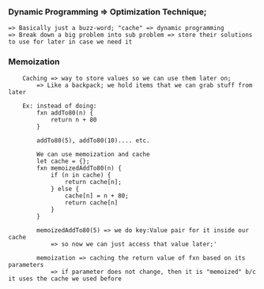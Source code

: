 ### Dynamic Programming => Optimization Technique;

    => Basically just a buzz-word; "cache" => dynamic programming
    => Break down a big problem into sub problem => store their solutions to use for later in case we need it

### Memoization
```
    Caching => way to store values so we can use them later on;
        => Like a backpack; we hold items that we can grab stuff from later

    Ex: instead of doing:
        fxn addTo80(n) {
            return n + 80
        }

        addTo80(5), addTo80(10).... etc.

        We can use memoization and cache
        let cache = {};
        fxn memoizedAddTo80(n) {
            if (n in cache) {
                return cache[n];
            } else {
                cache[n] = n + 80;
                return cache[n]
            }
        }

        memoizedAddTo80(5) => we do key:Value pair for it inside our cache
            => so now we can just access that value later;'

        memoization => caching the return value of fxn based on its parameters
            => if parameter does not change, then it is "memoized" b/c it uses the cache we used before
```

```
```

```
```

```
```

```
```
